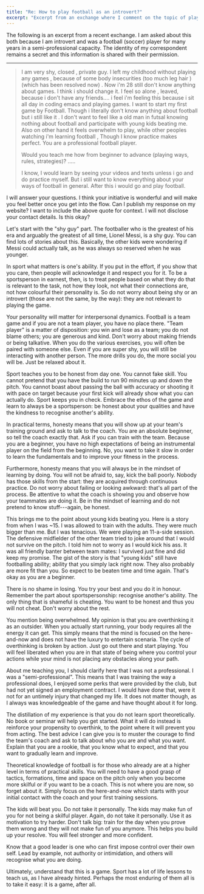 ```yaml
---
title: "Re: How to play football as an introvert?"
excerpt: "Excerpt from an exchange where I comment on the topic of playing a team sport (association football) as an introverted person."
---
```


The following is an excerpt from a recent exchange.  I am asked about
this both because I am introvert and was a football (soccer) player
for many years in a semi-professional capacity.  The identity of my
correspondent remains a secret and this information is shared with
their permission.

* * *

> I am very shy, closed , private guy. I left my childhood without
> playing any games , because of some body insecurities (too much leg
> hair )(which has been resolved now) . Now i'm 28 still don't know
> anything about games. I think i should change it.  I feel so alone ,
> leaved, because i don't have any friends.... i feel i'm feeling this
> because i sit all day in coding emacs and playing games. I want to
> start my first game by Football. Though i literally don't know
> anything about football but i still like it .  I don't want to feel
> like a old man in futsal knowing nothing about football and
> participate with young kids beating me. Also on other hand it feels
> overwhelm to play, while other peoples watching i'm learning football
> , Though I know practice makes perfect.  You are a professional
> football player.
>
> Would you teach me how from beginner to advance (playing ways, rules,
> strategies)? .....
>
> I know, I would learn by seeing your videos and texts unless i go and
> do practice myself. But i still want to know everything about your
> ways of football in general. After this i would go and play football.

I will answer your questions.  I think your initiative is wonderful and
will make you feel better once you get into the flow.  Can I publish my
response on my website?  I want to include the above quote for context.
I will not disclose your contact details.  Is this okay?

Let's start with the "shy guy" part.  The footballer who is the greatest
of his era and arguably the greatest of all time, Lionel Messi, is a shy
guy.  You can find lots of stories about this.  Basically, the other
kids were wondering if Messi could actually talk, as he was always so
reserved when he was younger.

In sport what matters is one's ability.  If you put in the effort, if
you show that you care, then people will acknowledge it and respect you
for it.  To be a sportsperson in earnest, then, is to treat people based
on what they do that is relevant to the task, not how they look, not
what their connections are, not how colourful their personality is.  So
do not worry about being shy or an introvert (those are not the same, by
the way): they are not relevant to playing the game.

Your personality will matter for interpersonal dynamics.  Football is a
team game and if you are not a team player, you have no place there.
"Team player" is a matter of disposition: you win and lose as a team;
you do not blame others; you are generous and kind.  Don't worry about
making friends or being talkative.  When you do the various exercises,
you will often be paired with someone else.  Even if you are super shy,
you will still be interacting with another person.  The more drills you
do, the more social you will be.  Just be relaxed about it.

Sport teaches you to be honest from day one.  You cannot fake skill.
You cannot pretend that you have the build to run 90 minutes up and down
the pitch.  You cannot boast about passing the ball with accuracy or
shooting it with pace on target because your first kick will already
show what you can actually do.  Sport keeps you in check.  Embrace the
ethos of the game and learn to always be a sportsperson: be honest about
your qualities and have the kindness to recognise another's ability.

In practical terms, honesty means that you will show up at your team's
training ground and ask to talk to the coach.  You are an absolute
beginner, so tell the coach exactly that.  Ask if you can train with the
team.  Because you are a beginner, you have no high expectations of
being an instrumental player on the field from the beginning.  No, you
want to take it slow in order to learn the fundamentals and to improve
your fitness in the process.

Furthermore, honesty means that you will always be in the mindset of
learning by doing.  You will not be afraid to, say, kick the ball
poorly.  Nobody has those skills from the start: they are acquired
through continuous practice.  Do not worry about failing or looking
awkward: that's all part of the process.  Be attentive to what the coach
is showing you and observe how your teammates are doing it.  Be in the
mindset of learning and do not pretend to know stuff---again, be honest.

This brings me to the point about young kids beating you.  Here is a
story from when I was ~15.  I was allowed to train with the adults.
They were much bigger than me.  But I was tenacious.  We were playing an
11-a-side session.  The defensive midfielder of the other team tried to
joke around that I would not survive on the pitch.  I told him not to
worry as I would kick his ass.  It was all friendly banter between team
mates: I survived just fine and did keep my promise.  The gist of the
story is that "young kids" still have footballing ability; ability that
you simply lack right now.  They also probably are more fit than you.
So expect to be beaten time and time again.  That's okay as you are a
beginner.

There is no shame in losing.  You try your best and you do it in honour.
Remember the part about sportspersonship: recognise another's ability.
The only thing that is shameful is cheating.  You want to be honest and
thus you will not cheat.  Don't worry about the rest.

You mention being overwhelmed.  My opinion is that you are overthinking
it as an outsider.  When you actually start running, your body requires
all the energy it can get.  This simply means that the mind is focused
on the here-and-now and does not have the luxury to entertain scenaria.
The cycle of overthinking is broken by action.  Just go out there and
start playing.  You will feel liberated when you are in that state of
being where you control your actions while your mind is not placing
any obstacles along your path.

About me teaching you, I should clarify here that I was not a
professional.  I was a "semi-professional".  This means that I was
training the way a professional does, I enjoyed some perks that were
provided by the club, but had not yet signed an employment contract.  I
would have done that, were it not for an untimely injury that changed my
life.  It does not matter though, as I always was knowledgeable of the
game and have thought about it for long.

The distillation of my experience is that you do not learn sport
theoretically.  No book or seminar will help you get started.  What it
will do instead is reinforce your propensity to overthink, to the point
where it will prevent you from acting.  The best advice I can give you
is to muster the courage to find the team's coach and ask to talk about
who you are and what you want.  Explain that you are a rookie, that you
know what to expect, and that you want to gradually learn and improve.

Theoretical knowledge of football is for those who already are at a
higher level in terms of practical skills.  You will need to have a good
grasp of tactics, formations, time and space on the pitch only when you
become more skilful or if you want to be a coach.  This is not where you
are now, so forget about it.  Simply focus on the here-and-now which
starts with your initial contact with the coach and your first training
sessions.

The kids will beat you.  Do not take it personally.  The kids may make
fun of you for not being a skilful player.  Again, do not take it
personally.  Use it as motivation to try harder.  Don't talk big: train
for the day when you prove them wrong and they will not make fun of you
anymore.  This helps you build up your resolve.  You will feel stronger
and more confident.

Know that a good leader is one who can first impose control over their
own self.  Lead by example, not authority or intimidation, and others
will recognise what you are doing.

Ultimately, understand that this is a game.  Sport has a lot of life
lessons to teach us, as I have already hinted.  Perhaps the most
enduring of them all is to take it easy: it is a game, after all.
